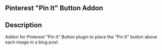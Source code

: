 ## Pinterest "Pin It" Button Addon

## Description
Addon for Pinterest "Pin It" Button plugin to place the "Pin It" button above each image in a blog post. 
